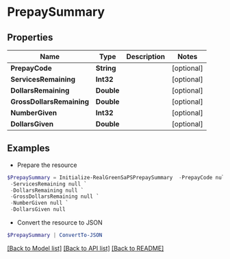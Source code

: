 # PrepaySummary
## Properties

Name | Type | Description | Notes
------------ | ------------- | ------------- | -------------
**PrepayCode** | **String** |  | [optional] 
**ServicesRemaining** | **Int32** |  | [optional] 
**DollarsRemaining** | **Double** |  | [optional] 
**GrossDollarsRemaining** | **Double** |  | [optional] 
**NumberGiven** | **Int32** |  | [optional] 
**DollarsGiven** | **Double** |  | [optional] 

## Examples

- Prepare the resource
```powershell
$PrepaySummary = Initialize-RealGreenSaPSPrepaySummary  -PrepayCode null `
 -ServicesRemaining null `
 -DollarsRemaining null `
 -GrossDollarsRemaining null `
 -NumberGiven null `
 -DollarsGiven null
```

- Convert the resource to JSON
```powershell
$PrepaySummary | ConvertTo-JSON
```

[[Back to Model list]](../README.md#documentation-for-models) [[Back to API list]](../README.md#documentation-for-api-endpoints) [[Back to README]](../README.md)

